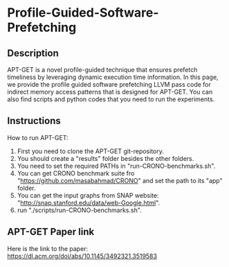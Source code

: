 # Profile-Guided-Software-Prefetching
## Description
APT-GET is a novel profile-guided technique that ensures prefetch timeliness by leveraging dynamic execution time information. In this page, we provide the profile guided software prefetching LLVM pass code for indirect memory access patterns that is designed for APT-GET. You can also find scripts and python codes that you need to run the experiments. 
## Instructions
How to run APT-GET:
1) First you need to clone the APT-GET git-repository.
2) You should create a "results" folder besides the other folders.
3) You need to set the required PATHs in "run-CRONO-benchmarks.sh".
4) You can get CRONO benchmark suite fro "https://github.com/masabahmad/CRONO" and set the path to its "app" folder.
5) You can get the input graphs from SNAP website: "http://snap.stanford.edu/data/web-Google.html".
6) run "./scripts/run-CRONO-benchmarks.sh".
## APT-GET Paper link
Here is the link to the paper: https://dl.acm.org/doi/abs/10.1145/3492321.3519583
